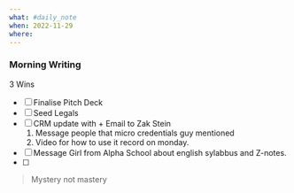 ```yaml
---
what: #daily_note
when: 2022-11-29
where: 
---
```


### Morning Writing
3 Wins 
- [ ] Finalise Pitch Deck
- [ ] Seed Legals
- [ ] CRM update with + Email to Zak Stein
	1. Message people that micro credentials guy mentioned
	2. Video for how to use it record on monday.
- [ ] Message Girl from Alpha School about english sylabbus and Z-notes.
- [ ] 

>Mystery not mastery